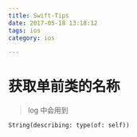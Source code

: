 ```yaml
---
title: Swift-Tips
date: 2017-05-18 13:18:12
tags: ios
category: ios

---
```




# 获取单前类的名称
> log 中会用到

```
String(describing: type(of: self))
```

<!--more-->